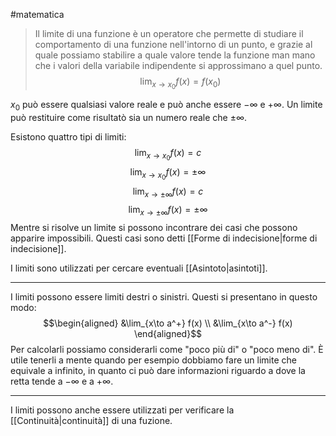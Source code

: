 #matematica 
>Il limite di una funzione è un operatore che permette di studiare il comportamento di una funzione nell'intorno di un punto, e grazie al quale possiamo stabilire a quale valore tende la funzione man mano che i valori della variabile indipendente si approssimano a quel punto.
$$\lim_{x\to x_0} f(x)=f(x_0)$$

$x_0$ può essere qualsiasi valore reale e può anche essere $-\infty$  e $+\infty$.
Un limite può restituire come risultatò sia un numero reale che $\pm\infty$.

Esistono quattro tipi di limiti:
$$\lim_{x\to x_0} f(x) = c$$
$$ \lim_{x\to x_0} f(x) = \pm\infty$$
$$\lim_{x\to\pm\infty} f(x) = c$$
$$\lim_{x\to\pm\infty} f(x) = \pm\infty$$
Mentre si risolve un limite si possono incontrare dei casi che possono apparire impossibili. Questi casi sono detti [[Forme di indecisione|forme di indecisione]].

I limiti sono utilizzati per cercare eventuali [[Asintoto|asintoti]].

---
I limiti possono essere limiti destri o sinistri. Questi si presentano in questo modo:
$$\begin{aligned}
&\lim_{x\to a^+} f(x) \\
&\lim_{x\to a^-} f(x)
\end{aligned}$$
Per calcolarli possiamo considerarli come "poco più di" o "poco meno di".
È utile tenerli a mente quando per esempio dobbiamo fare un limite che equivale a infinito, in quanto ci può dare informazioni riguardo a dove la retta tende a $-\infty$ e a $+\infty$.

---
I limiti possono anche essere utilizzati per verificare la [[Continuità|continuità]] di una fuzione.